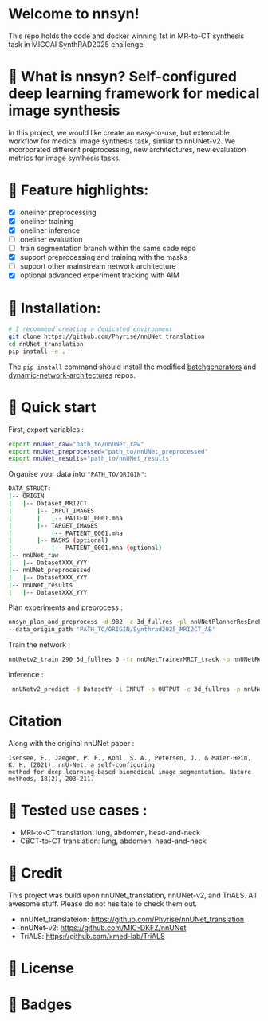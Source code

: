 # Welcome to nnsyn! 
This repo holds the code and docker winning 1st in MR-to-CT synthesis task in MICCAI SynthRAD2025 challenge. 

# 🚀 What is nnsyn? Self-configured deep learning framework for medical image synthesis
In this project, we would like create an easy-to-use, but extendable workflow for medical image synthesis task, similar to nnUNet-v2. We incorporated different preprocessing, new architectures, new evaluation metrics for image synthesis tasks. 

# 🚀 Feature highlights:
- [x] oneliner preprocessing
- [x] oneliner training
- [x] oneliner inference
- [ ] oneliner evaluation
- [ ] train segmentation branch within the same code repo
- [X] support preprocessing and training with the masks
- [ ] support other mainstream network architecture
- [x] optional advanced experiment tracking with AIM

# 🚀 Installation:
```bash
# I recommend creating a dedicated environment
git clone https://github.com/Phyrise/nnUNet_translation 
cd nnUNet_translation
pip install -e .
```
The `pip install` command should install the modified [batchgenerators](https://github.com/Phyrise/batchgenerators_translation) and [dynamic-network-architectures](https://github.com/Phyrise/dynamic-network-architectures_translation) repos.

# 🚀 Quick start


First, export variables :
```bash
export nnUNet_raw="path_to/nnUNet_raw"
export nnUNet_preprocessed="path_to/nnUNet_preprocessed"
export nnUNet_results="path_to/nnUNet_results"
```

Organise your data into ```"PATH_TO/ORIGIN"```:
```bash
DATA_STRUCT:
|-- ORIGIN
|   |-- Dataset_MRI2CT
|       |-- INPUT_IMAGES
|       |   |-- PATIENT_0001.mha
|       |-- TARGET_IMAGES
|           |-- PATIENT_0001.mha
|       |-- MASKS (optional)
|           |-- PATIENT_0001.mha (optional)
|-- nnUNet_raw
|   |-- DatasetXXX_YYY
|-- nnUNet_preprocessed
|   |-- DatasetXXX_YYY
|-- nnUNet_results
|   |-- DatasetXXX_YYY
```

Plan experiments and preprocess : 
```bash
nnsyn_plan_and_preprocess -d 982 -c 3d_fullres -pl nnUNetPlannerResEncL -p nnUNetResEncUNetLPlans  --preprocessing_input MR --preprocessing_target CT \
--data_origin_path 'PATH_TO/ORIGIN/Synthrad2025_MRI2CT_AB'
```

Train the network : 
```bash
nnUNetv2_train 290 3d_fullres 0 -tr nnUNetTrainerMRCT_track -p nnUNetResEncUNetLPlans
```

inference :
```bash
 nnUNetv2_predict -d DatasetY -i INPUT -o OUTPUT -c 3d_fullres -p nnUNetPlans -tr nnUNetTrainerMRCT -f FOLD [optional : -chk checkpoint_best.pth -step_size 0.5 --rec (mean,median)]
```

# Citation

Along with the original nnUNet paper :

    Isensee, F., Jaeger, P. F., Kohl, S. A., Petersen, J., & Maier-Hein, K. H. (2021). nnU-Net: a self-configuring 
    method for deep learning-based biomedical image segmentation. Nature methods, 18(2), 203-211.

# 🚀 Tested use cases : 
- MRI-to-CT translation: lung, abdomen, head-and-neck
- CBCT-to-CT translation: lung, abdomen, head-and-neck
    
# 🚀 Credit
This project was build upon nnUNet_translation, nnUNet-v2, and TriALS. All awesome stuff. Please do not hesitate to check them out. 
- nnUNet_translateion: https://github.com/Phyrise/nnUNet_translation
- nnUNet-v2: https://github.com/MIC-DKFZ/nnUNet
- TriALS: https://github.com/xmed-lab/TriALS

# 🚀 License

# 🚀 Badges
